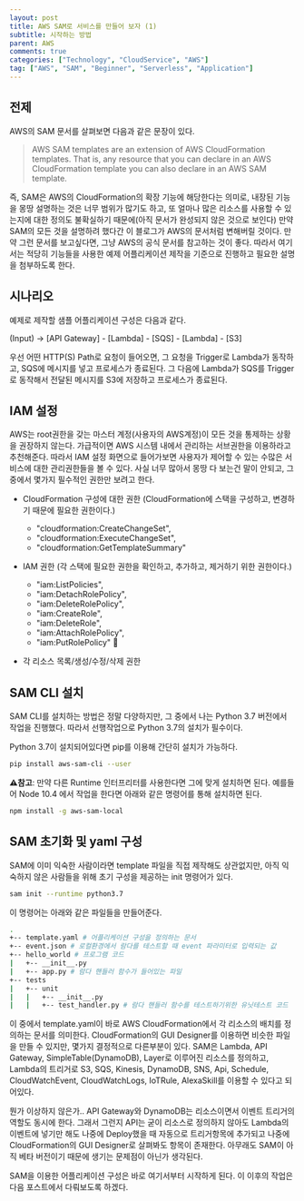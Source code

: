 ```yaml
---
layout: post
title: AWS SAM로 서비스를 만들어 보자 (1)
subtitle: 시작하는 방법
parent: AWS 
comments: true
categories: ["Technology", "CloudService", "AWS"]
tag: ["AWS", "SAM", "Beginner", "Serverless", "Application"]
---
```


## 전제

AWS의 SAM 문서를 살펴보면 다음과 같은 문장이 있다.
> AWS SAM templates are an extension of AWS CloudFormation templates. That is, any resource that you can declare in an AWS CloudFormation template you can also declare in an AWS SAM template.

즉, SAM은 AWS의 CloudFormation의 확장 기능에 해당한다는 의미로, 내장된 기능을 몽땅 설명하는 것은 너무 범위가 많기도 하고, 또 얼마나 많은 리소스를 사용할 수 있는지에 대한 정의도 불확실하기 때문에(아직 문서가 완성되지 않은 것으로 보인다) 만약 SAM의 모든 것을 설명하려 했다간 이 블로그가 AWS의 문서처럼 변해버릴 것이다. 만약 그런 문서를 보고싶다면, 그냥 AWS의 공식 문서를 참고하는 것이 좋다. 따라서 여기서는 적당히 기능들을 사용한 예제 어플리케이션 제작을 기준으로 진행하고 필요한 설명을 첨부하도록 한다.

## 시나리오

예제로 제작할 샘플 어플리케이션 구성은 다음과 같다.

(Input) -> [API Gateway] - [Lambda] - [SQS] - [Lambda] - [S3]

우선 어떤 HTTP(S) Path로 요청이 들어오면, 그 요청을 Trigger로 Lambda가 동작하고, SQS에 메시지를 넣고 프로세스가 종료된다. 그 다음에 Lambda가 SQS를 Trigger로 동작해서 전달된 메시지를 S3에 저장하고 프로세스가 종료된다.

## IAM 설정

AWS는 root권한을 갖는 마스터 계정(사용자의 AWS계정)이 모든 것을 통제하는 상황을 권장하지 않는다. 가급적이면 AWS 시스템 내에서 관리하는 서브권한을 이용하라고 추천해준다. 따라서 IAM 설정 화면으로 들어가보면 사용자가 제어할 수 있는 수많은 서비스에 대한 관리권한들을 볼 수 있다. 사실 너무 많아서 몽땅 다 보는건 말이 안되고, 그 중에서 몇가지 필수적인 권한만 보려고 한다.

* CloudFormation 구성에 대한 권한 (CloudFormation에 스택을 구성하고, 변경하기 때문에 필요한 권한이다.)
  * "cloudformation:CreateChangeSet",
  * "cloudformation:ExecuteChangeSet",
  * "cloudformation:GetTemplateSummary"

* IAM 권한 (각 스택에 필요한 권한을 확인하고, 추가하고, 제거하기 위한 권한이다.)
  * "iam:ListPolicies",
  * "iam:DetachRolePolicy",
  * "iam:DeleteRolePolicy",
  * "iam:CreateRole",
  * "iam:DeleteRole",
  * "iam:AttachRolePolicy",
  * "iam:PutRolePolicy"

* 각 리소스 목록/생성/수정/삭제 권한

## SAM CLI 설치

SAM CLI를 설치하는 방법은 정말 다양하지만, 그 중에서 나는 Python 3.7 버전에서 작업을 진행했다. 따라서 선행작업으로 Python 3.7의 설치가 필수이다.

Python 3.7이 설치되어있다면 pip를 이용해 간단히 설치가 가능하다.

```bash
pip install aws-sam-cli --user
```

**⚠️참고**: 만약 다른 Runtime 인터프리터를 사용한다면 그에 맞게 설치하면 된다. 예를들어 Node 10.4 에서 작업을 한다면 아래와 같은 명령어를 통해 설치하면 된다.

```bash
npm install -g aws-sam-local
```

## SAM 초기화 및 yaml 구성

SAM에 이미 익숙한 사람이라면 template 파일을 직접 제작해도 상관없지만, 아직 익숙하지 않은 사람들을 위해 초기 구성을 제공하는 init 명령어가 있다.

```bash
sam init --runtime python3.7
```

이 명령어는 아래와 같은 파일들을 만들어준다.

```bash
.
+-- template.yaml # 어플리케이션 구성을 정의하는 문서
+-- event.json # 로컬환경에서 람다를 테스트할 때 event 파라미터로 입력되는 값
+-- hello_world # 프로그램 코드
|   +-- __init__.py
|   +-- app.py # 람다 핸들러 함수가 들어있는 파일
+-- tests
|   +-- unit
|   |   +-- __init__.py
|   |   +-- test_handler.py # 람다 핸들러 함수를 테스트하기위한 유닛테스트 코드
```

이 중에서 template.yaml이 바로 AWS CloudFormation에서 각 리소스의 배치를 정의하는 문서를 의미한다. CloudFormation의 GUI Designer를 이용하면 비슷한 파일을 만들 수 있지만, 몇가지 결정적으로 다른부분이 있다. SAM은 Lambda, API Gateway, SimpleTable(DynamoDB), Layer로 이루어진 리소스를 정의하고, Lambda의 트리거로 S3, SQS, Kinesis, DynamoDB, SNS, Api, Schedule, CloudWatchEvent, CloudWatchLogs, IoTRule, AlexaSkill를 이용할 수 있다고 되어있다.

뭔가 이상하지 않은가.. API Gateway와 DynamoDB는 리소스이면서 이벤트 트리거의 역할도 동시에 한다. 그래서 그런지 API는 굳이 리소스로 정의하지 않아도 Lambda의 이벤트에 넣기만 해도 나중에 Deploy했을 때 자동으로 트리거항목에 추가되고 나중에 CloudFormation의 GUI Designer로 살펴봐도 항목이 존재한다. 아무래도 SAM이 아직 베타 버전이기 때문에 생기는 문제점이 아닌가 생각된다.

SAM을 이용한 어플리케이션 구성은 바로 여기서부터 시작하게 된다. 이 이후의 작업은 다음 포스트에서 다뤄보도록 하겠다.
